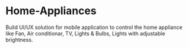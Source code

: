 # Home-Appliances
Build UI/UX solution for mobile application to control the home appliance like Fan, Air conditionar, TV, Lights &amp; Bulbs, Lights with adjustable brightness.
